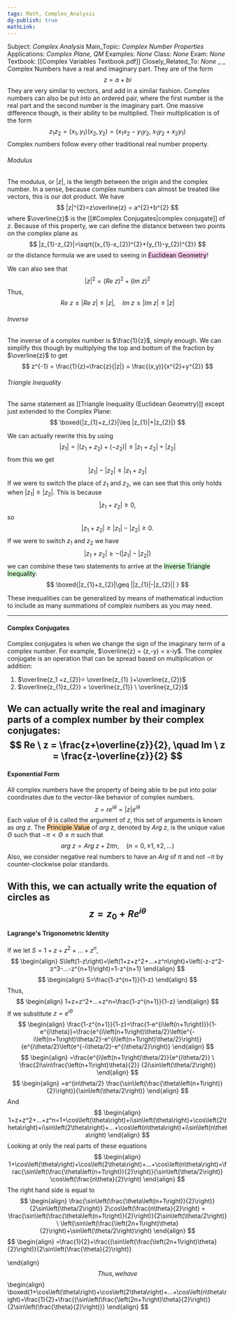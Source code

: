 ```yaml
---
tags: Math, Complex_Analysis
dg-publish: true
mathLink: 
---
```

Subject: _Complex Analysis_
Main\_Topic: _Complex Number Properties_
Applications: _Complex Plane, QM_
Examples: _None_
Class: _None_
Exam: _None_
Textbook: [[Complex Variables Textbook.pdf]]
Closely\_Related\_To: _None_
_
_
Complex Numbers have a real and imaginary part. They are of the form 
$$
z=a+bi
$$
They are very similar to vectors, and add in a similar fashion. Complex numbers can also be put into an ordered pair, where the first number is the real part and the second number is the imaginary part. One massive difference though, is their ability to be multiplied. Their multiplication is of the form
$$
z_{1}z_{2}=(x_{1},y_{1})(x_{2},y_{2}) = (x_{1}x_{2}-y_{1}y_{2}, \ x_{1}y_{2}+x_{2}y_{1})
$$
Complex numbers follow every other traditional real number property. 

###### Modulus
The modulus, or $|z|$, is the length between the origin and the complex number. In a sense, because complex numbers can almost be treated like vectors, this is our dot product. We have
$$
|z|^{2}=z\overline{z} = a^{2}+b^{2}
$$
where $\overline{z}$ is the [[#Complex Conjugates|complex conjugate]] of $z$. Because of this property, we can define the distance between two points on the complex plane as 
$$
|z_{1}-z_{2}|=\sqrt{(x_{1}-x_{2})^{2}+(y_{1}-y_{2})^{2}}
$$
or the distance formula we are used to seeing in <mark style="background: #FFB8EBA6;">Euclidean Geometry</mark>! 

We can also see that 
$$
|z|^{2}=(Re \ z)^{2}+ (Im \ z)^{2}
$$
Thus,
$$
Re \ z \leq |Re \ z| \leq|z|, \quad Im \ z\leq|Im \ z| \leq |z|
$$

###### Inverse
The inverse of a complex number is $\frac{1}{z}$, simply enough. We can simplify this though by multiplying the top and bottom of the fraction by $\overline{z}$ to get 
$$
z^{-1} = \frac{1}{z}=\frac{z}{|z|} = \frac{(x,y)}{x^{2}+y^{2}}
$$

###### Triangle Inequality
The same statement as [[Triangle Inequality (Euclidean Geometry)]] except just extended to the Complex Plane:
$$
\boxed{|z_{1}+z_{2}|\leq |z_{1}|+|z_{2}|}
$$

We can actually rewrite this by using 
$$
|z_{1}| = |(z_{1}+z_{2})+(-z_{2})| \leq |z_{1}+z_{2}|+|z_{2}| 
$$
from this we get
$$
|z_{1}|-|z_{2}| \leq |z_{1}+z_{2}|
$$
If we were to switch the place of $z_{1}$ and $z_{2}$, we can see that this only holds when $|z_{1}|\geq |z_{2}|$. This is because 
$$
|z_{1}+z_{2}|\geq 0,
$$
so
$$
|z_{1}+z_{2}|\geq|z_{1}|-|z_{2}|\geq 0.
$$
If we were to switch $z_{1}$ and $z_{2}$ we have 
$$
|z_{1}+z_{2}|\geq -(|z_{1}|-|z_{2}|)
$$
we can combine these two statements to arrive at the <mark style="background: #BBFABBA6;">Inverse Triangle Inequality</mark>:
$$
\boxed{|z_{1}+z_{2}|\geq ||z_{1}|-|z_{2}|| }
$$

These inequalities can be generalized by means of mathematical induction to include as many summations of complex numbers as you may need. 

---

#### Complex Conjugates
Complex conjugates is when we change the sign of the imaginary term of a complex number. For example, $\overline{z} = (z,-y) = x-iy$. The complex conjugate is an operation that can be spread based on multiplication or addition:
1. $\overline{z_1 +z_{2}}= \overline{z_{1} }+\overline{z_{2}}$
2. $\overline{z_{1}z_{2}} = \overline{z_{1}} \ \overline{z_{2}}$ 

We can actually write the real and imaginary parts of a complex number by their complex conjugates:
$$
Re \ z = \frac{z+\overline{z}}{2}, \quad Im \ z = \frac{z-\overline{z}}{2}
$$
---

#### Exponential Form
All complex numbers have the property of being able to be put into polar coordinates due to the vector-like behavior of complex numbers. 
$$
z = re^{i\theta} = |z|e^{i\theta}  
$$
Each value of $\theta$ is called the argument of $z$, this set of arguments is known as $arg \ z$. The <mark style="background: #FFB86CA6;">Principle Value</mark> of $arg \ z$, denoted by $Arg \ z$, is the unique value $\Theta$ such that $-\pi<\Theta\leq \pi$ such that 
$$
arg \ z = Arg \ z +2\pi n, \quad (n=0,\pm 1, \pm 2,\ldots )
$$
Also, we consider negative real numbers to have an $Arg$ of $\pi$ and not $-\pi$ by counter-clockwise polar standards. 

With this, we can actually write the equation of circles as 
$$
z=z_{0}+Re^{i\theta}
$$
---

#### Lagrange's Trigonometric Identity 
If we let $S=1+z+z^2+...+z^n$,
$$
\begin{align}
    S\left(1-z\right)=\left(1+z+z^2+...+z^n\right)+\left(-z-z^2-z^3-...-z^{n+1}\right)=1-z^{n+1}
\end{align}
$$
$$
\begin{align}
    S=\frac{1-z^{n+1}}{1-z}
\end{align}
$$
Thus,
$$
\begin{align}
    1+z+z^2+...+z^n=\frac{1-z^{n+1}}{1-z}
\end{align}
$$
If we substitute $z=e^{i\theta}$
$$
\begin{align}
    \frac{1-z^{n+1}}{1-z}=\frac{1-e^{i\left(n+1\right)}}{1-e^{i\theta}}=\frac{e^{i\left(n+1\right)\theta/2}\left(e^{-i\left(n+1\right)\theta/2}-e^{i\left(n+1\right)\theta/2}\right)}{e^{i\theta/2}\left(e^{-i\theta/2}-e^{i\theta/2}\right)}
\end{align}
$$
$$
\begin{align}
    =\frac{e^{i\left(n+1\right)\theta/2}}{e^{i\theta/2}} \ \frac{2i\sin\frac{\left(n+1\right)\theta}{2}} {2i\sin\left(\theta/2\right)}
\end{align}
$$
$$
\begin{align}
    =e^{in\theta/2} \frac{\sin\left(\frac{\theta\left(n+1\right)}{2}\right)}{\sin\left(\theta/2\right)}
\end{align}
$$
And 
$$
\begin{align}
    1+z+z^2+...+z^n=1+\cos\left(\theta\right)+i\sin\left(\theta\right)+\cos\left(2\theta\right)+i\sin\left(2\theta\right)+...+\cos\left(n\theta\right)+i\sin\left(n\theta\right)
\end{align}
$$
Looking at only the real parts of these equations
$$
\begin{align}
    1+\cos\left(\theta\right)+\cos\left(2\theta\right)+...+\cos\left(n\theta\right)=\frac{\sin\left(\frac{\theta\left(n+1\right)}{2}\right)}{\sin\left(\theta/2\right)} \cos\left(\frac{n\theta}{2}\right)
\end{align}
$$
The right hand side is equal to
$$
\begin{align}
    \frac{\sin\left(\frac{\theta\left(n+1\right)}{2}\right)}{2\sin\left(\theta/2\right)} 2\cos\left(\frac{n\theta}{2}\right) = \frac{\sin\left(\frac{\theta\left(n+1\right)}{2}\right)}{2\sin\left(\theta/2\right)} \ \left(\sin\left(\frac{\left(2n+1\right)\theta}{2}\right)+\sin\left(\theta/2\right)\right)
\end{align}
$$
$$
\begin{align}
    =\frac{1}{2}+\frac{(\sin\left(\frac{\left(2n+1\right)\theta}{2}\right)}{2\sin\left(\frac{\theta}{2}\right)}

\end{align}
$$
Thus, we have 
$$
\begin{align}
    \boxed{1+\cos\left(\theta\right)+\cos\left(2\theta\right)+...+\cos\left(n\theta\right)=\frac{1}{2}+\frac{(\sin\left(\frac{\left(2n+1\right)\theta}{2}\right)}{2\sin\left(\frac{\theta}{2}\right)}}
\end{align}
$$

